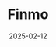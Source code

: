 ---  
layout: startup_page  
title: "Finmo"  
id: "finmo.net"  
permalink: "/finmofinmo.net02122025/"  
website: "https://finmo.net/"  
funding_round: "Series A"  
funding_amount: "$18.5M"  
investors: "Quona Capital, PayPal Ventures, Citi Ventures"  
about: "Finmo is a global treasury operating system designed to simplify treasury operations for businesses. It provides a unified platform that streamlines payment processes, enhances cash flow visibility, manages FX risks, and automates tasks, ultimately empowering organizations to make informed financial decisions."  
markets: "Fintech, Payments, Financial Services"  
hq: "Singapore, Singapore"  
founded_year: "2021"  
linkedin: "https://www.linkedin.com/company/finmotech"  
twitter: "https://x.com/Finmo_net"  
instagram: ""  
facebook: "https://www.facebook.com/finmo.net"  
crunchbase: "https://www.crunchbase.com/organization/finmo-9168"  
pitchbook: "https://pitchbook.com/profiles/company/443047-78"  

date_display: "12-Feb-2025"  
date: "2025-02-12"

# SEO Optimization  
meta_title: "Finmo - Series A Funding ($18.5M)"  
meta_description: "Finmo, Finmo is a global treasury operating system designed to simplify treasury operations for businesses. It provides a unified platform that streamlines p..."  
meta_keywords: "Finmo, Fintech, Payments, Financial Services, Series A funding"  
canonical_url: "https://startup.projectstartups.com/finmofinmo.net02122025/"  
---